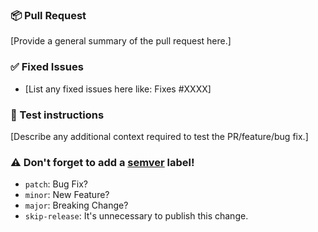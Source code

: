 ### 📦 Pull Request

[Provide a general summary of the pull request here.]

### ✅ Fixed Issues

- [List any fixed issues here like: Fixes #XXXX]

### 🚨 Test instructions

[Describe any additional context required to test the PR/feature/bug fix.]

### ⚠️ Don't forget to add a [semver](https://semver.org/) label!

- `patch`: Bug Fix?
- `minor`: New Feature?
- `major`: Breaking Change?
- `skip-release`: It's unnecessary to publish this change.
